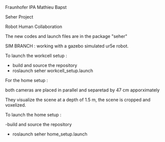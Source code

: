 Fraunhofer IPA
Mathieu Bapst

Seher Project

Robot Human Collaboration

The new codes and launch files are in the package "seher"

SIM BRANCH : working with a gazebo simulated ur5e robot.

To launch the workcell setup :
- build and source the repository
- roslaunch seher workcell_setup.launch

For the home setup :

both cameras are placed in parallel and separetad by 47 cm apporximately

They visualize the scene at a depth of 1.5 m, the scene is cropped and voxelized.

To launch the home setup :

-build and source the repository
- roslaunch seher home_setup.launch
